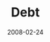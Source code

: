 ---
layout: message
category: message
series: "Consumed"
title: "Debt"
date: 2008-02-24
audio-description: ""
audio: "http://s3.amazonaws.com/crossroadsaudiomessages/Consumed_3_Debt_02-24-08_Mingo.mp3"
audio-title: "Consumed (Week Three)"
audio-duration: "45:12"
video-description: "Chuck Mingo shares about how debt is bondage, but there is freedom to be found."
video-title: "Consumed (Week Three)"
video: "http://s3.amazonaws.com/crossroadsvideomessages/consumed3.mp4"
video-poster: "https://www.crossroads.net/uploadedfiles/consumed3.jpg"
---